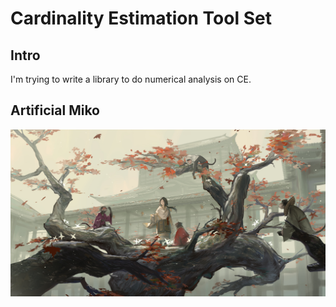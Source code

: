 # Cardinality Estimation Tool Set
## Intro
I'm trying to write a library to do numerical analysis on CE.




## Artificial Miko
![am](fakemiko.jpg)